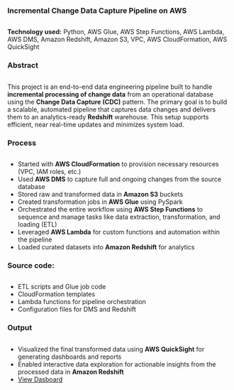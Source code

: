 
### Incremental Change Data Capture Pipeline on AWS
##

**Technology used:** Python, AWS Glue, AWS Step Functions, AWS Lambda, AWS DMS, Amazon Redshift, Amazon S3, VPC, AWS CloudFormation, AWS QuickSight

### Abstract
##
This project is an end-to-end data engineering pipeline built to handle **incremental processing of change data** from an operational database using the **Change Data Capture (CDC)** pattern. The primary goal is to build a scalable, automated pipeline that captures data changes and delivers them to an analytics-ready **Redshift** warehouse. This setup supports efficient, near real-time updates and minimizes system load.


### Process
##
* Started with **AWS CloudFormation** to provision necessary resources (VPC, IAM roles, etc.)
* Used **AWS DMS** to capture full and ongoing changes from the source database
* Stored raw and transformed data in **Amazon S3** buckets
* Created transformation jobs in **AWS Glue** using PySpark
* Orchestrated the entire workflow using **AWS Step Functions** to sequence and manage tasks like data extraction, transformation, and loading (ETL)
* Leveraged **AWS Lambda** for custom functions and automation within the pipeline
* Loaded curated datasets into **Amazon Redshift** for analytics

### Source code:
##
* ETL scripts and Glue job code
* CloudFormation templates
* Lambda functions for pipeline orchestration
* Configuration files for DMS and Redshift

### Output
##
* Visualized the final transformed data using **AWS QuickSight** for generating dashboards and reports
* Enabled interactive data exploration for actionable insights from the processed data in **Amazon Redshift**
* [View Dasboard](https://drive.google.com/file/d/1ls5qioUdlYjd_Z1LnyVEyHbSm9Laymit/view?usp=sharing)


